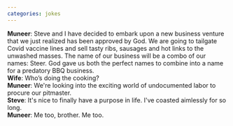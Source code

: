 ```yaml
---
categories: jokes
---
```


**Muneer**:  Steve and I have decided to embark upon a new business venture that we just realized has been approved by God.&nbsp;We are going to tailgate Covid vaccine lines and sell tasty ribs, sausages and hot links to the unwashed masses. The name of our business will be a combo of our names: Steer. God gave us both the perfect names to combine into a name for a predatory BBQ business.<br>
**Wife**: Who’s doing the cooking?<br>
**Muneer**: We're looking into the exciting world of undocumented labor to procure our pitmaster.<br>
**Steve**: It's nice to finally have a purpose in life. I've coasted aimlessly for so long.<br>
**Muneer**: Me too, brother. Me too.

